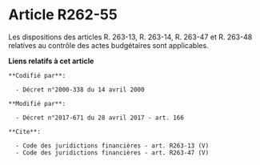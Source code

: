 # Article R262-55

Les dispositions des articles R. 263-13, R. 263-14, R. 263-47 et R. 263-48 relatives au contrôle des actes budgétaires sont
applicables.

**Liens relatifs à cet article**

	**Codifié par**:

	  - Décret n°2000-338 du 14 avril 2000

	**Modifié par**:

	  - Décret n°2017-671 du 28 avril 2017 - art. 166

	**Cite**:

	  - Code des juridictions financières - art. R263-13 (V)
	  - Code des juridictions financières - art. R263-47 (V)
